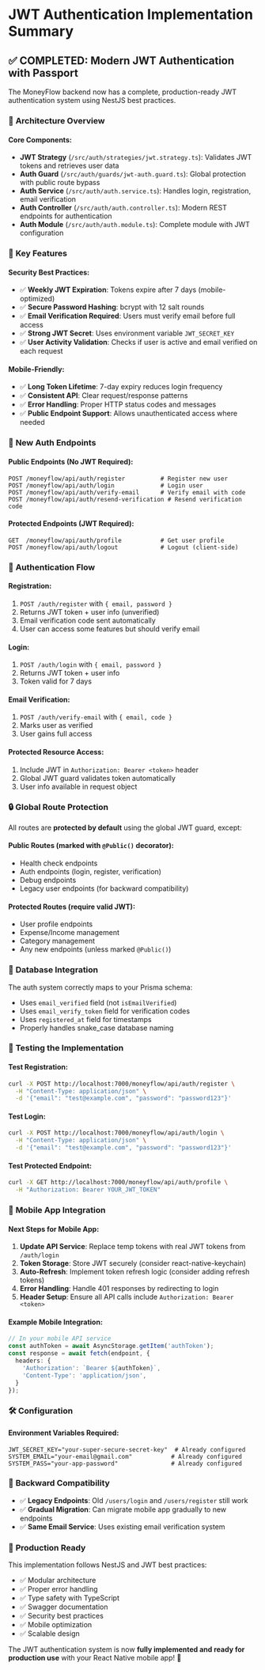 # JWT Authentication Implementation Summary

## ✅ **COMPLETED: Modern JWT Authentication with Passport**

The MoneyFlow backend now has a complete, production-ready JWT authentication system using NestJS best practices.

### 🔧 **Architecture Overview**

#### **Core Components:**
- **JWT Strategy** (`/src/auth/strategies/jwt.strategy.ts`): Validates JWT tokens and retrieves user data
- **Auth Guard** (`/src/auth/guards/jwt-auth.guard.ts`): Global protection with public route bypass
- **Auth Service** (`/src/auth/auth.service.ts`): Handles login, registration, email verification
- **Auth Controller** (`/src/auth/auth.controller.ts`): Modern REST endpoints for authentication
- **Auth Module** (`/src/auth/auth.module.ts`): Complete module with JWT configuration

### 🚀 **Key Features**

#### **Security Best Practices:**
- ✅ **Weekly JWT Expiration**: Tokens expire after 7 days (mobile-optimized)
- ✅ **Secure Password Hashing**: bcrypt with 12 salt rounds
- ✅ **Email Verification Required**: Users must verify email before full access
- ✅ **Strong JWT Secret**: Uses environment variable `JWT_SECRET_KEY`
- ✅ **User Activity Validation**: Checks if user is active and email verified on each request

#### **Mobile-Friendly:**
- ✅ **Long Token Lifetime**: 7-day expiry reduces login frequency
- ✅ **Consistent API**: Clear request/response patterns
- ✅ **Error Handling**: Proper HTTP status codes and messages
- ✅ **Public Endpoint Support**: Allows unauthenticated access where needed

### 📡 **New Auth Endpoints**

#### **Public Endpoints (No JWT Required):**
```
POST /moneyflow/api/auth/register          # Register new user
POST /moneyflow/api/auth/login             # Login user  
POST /moneyflow/api/auth/verify-email      # Verify email with code
POST /moneyflow/api/auth/resend-verification # Resend verification code
```

#### **Protected Endpoints (JWT Required):**
```
GET  /moneyflow/api/auth/profile           # Get user profile
POST /moneyflow/api/auth/logout            # Logout (client-side)
```

### 🔐 **Authentication Flow**

#### **Registration:**
1. `POST /auth/register` with `{ email, password }`
2. Returns JWT token + user info (unverified)
3. Email verification code sent automatically
4. User can access some features but should verify email

#### **Login:**
1. `POST /auth/login` with `{ email, password }`
2. Returns JWT token + user info
3. Token valid for 7 days

#### **Email Verification:**
1. `POST /auth/verify-email` with `{ email, code }`
2. Marks user as verified
3. User gains full access

#### **Protected Resource Access:**
1. Include JWT in `Authorization: Bearer <token>` header
2. Global JWT guard validates token automatically
3. User info available in request object

### 🔒 **Global Route Protection**

All routes are **protected by default** using the global JWT guard, except:

#### **Public Routes (marked with `@Public()` decorator):**
- Health check endpoints
- Auth endpoints (login, register, verification)
- Debug endpoints
- Legacy user endpoints (for backward compatibility)

#### **Protected Routes (require valid JWT):**
- User profile endpoints
- Expense/Income management
- Category management
- Any new endpoints (unless marked `@Public()`)

### 💾 **Database Integration**

The auth system correctly maps to your Prisma schema:
- Uses `email_verified` field (not `isEmailVerified`)
- Uses `email_verify_token` field for verification codes
- Uses `registered_at` field for timestamps
- Properly handles snake_case database naming

### 🧪 **Testing the Implementation**

#### **Test Registration:**
```bash
curl -X POST http://localhost:7000/moneyflow/api/auth/register \
  -H "Content-Type: application/json" \
  -d '{"email": "test@example.com", "password": "password123"}'
```

#### **Test Login:**
```bash
curl -X POST http://localhost:7000/moneyflow/api/auth/login \
  -H "Content-Type: application/json" \
  -d '{"email": "test@example.com", "password": "password123"}'
```

#### **Test Protected Endpoint:**
```bash
curl -X GET http://localhost:7000/moneyflow/api/auth/profile \
  -H "Authorization: Bearer YOUR_JWT_TOKEN"
```

### 📱 **Mobile App Integration**

#### **Next Steps for Mobile App:**
1. **Update API Service**: Replace temp tokens with real JWT tokens from `/auth/login`
2. **Token Storage**: Store JWT securely (consider react-native-keychain)
3. **Auto-Refresh**: Implement token refresh logic (consider adding refresh tokens)
4. **Error Handling**: Handle 401 responses by redirecting to login
5. **Header Setup**: Ensure all API calls include `Authorization: Bearer <token>`

#### **Example Mobile Integration:**
```typescript
// In your mobile API service
const authToken = await AsyncStorage.getItem('authToken');
const response = await fetch(endpoint, {
  headers: {
    'Authorization': `Bearer ${authToken}`,
    'Content-Type': 'application/json',
  }
});
```

### 🛠 **Configuration**

#### **Environment Variables Required:**
```env
JWT_SECRET_KEY="your-super-secure-secret-key"  # Already configured
SYSTEM_EMAIL="your-email@gmail.com"           # Already configured  
SYSTEM_PASS="your-app-password"               # Already configured
```

### 🔄 **Backward Compatibility**

- ✅ **Legacy Endpoints**: Old `/users/login` and `/users/register` still work
- ✅ **Gradual Migration**: Can migrate mobile app gradually to new endpoints
- ✅ **Same Email Service**: Uses existing email verification system

### 🚀 **Production Ready**

This implementation follows NestJS and JWT best practices:
- ✅ Modular architecture
- ✅ Proper error handling
- ✅ Type safety with TypeScript
- ✅ Swagger documentation
- ✅ Security best practices
- ✅ Mobile optimization
- ✅ Scalable design

The JWT authentication system is now **fully implemented and ready for production use** with your React Native mobile app! 🎉
